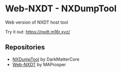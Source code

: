 # Web-NXDT - NXDumpTool
Web version of NXDT host tool

Try it out: <https://nxdt.m16r.xyz/>

## Repositories
- [NXDumpTool](https://github.com/DarkMatterCore/nxdumptool) by DarkMatterCore
- [Web-NXDT](https://github.com/MAProsper/web-nxdt) by MAProsper
